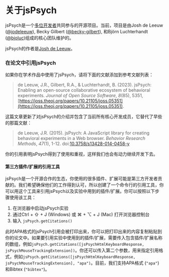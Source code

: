 # 关于jsPsych

jsPsych是一个[多位开发者](https://github.com/jspsych/jsPsych/graphs/contributors)共同参与的开源项目。当前，项目是由Josh de Leeuw ([@jodeleeuw](https://github.com/jodeleeuw)), Becky Gilbert ([@becky-gilbert](https://github.com/becky-gilbert)), 和Björn Luchterhandt ([@bjoluc](https://github.com/bjoluc))组成的核心团队维护的。

jsPsych的作者是[Josh de Leeuw](https://www.vassar.edu/faculty/jdeleeuw)。

### 在论文中引用jsPsych

如果你在学术作品中使用了jsPsych，请将下面的文献添加到参考文献列表：

> de Leeuw, J.R., Gilbert, R.A., & Luchterhandt, B. (2023). jsPsych: Enabling an open-source collaborative ecosystem of behavioral experiments. *Journal of Open Source Software*, *8*(85), 5351, [https://joss.theoj.org/papers/10.21105/joss.05351](https://joss.theoj.org/papers/10.21105/joss.05351).

这篇文章更新了对jsPsych的介绍并包含了当前所有核心开发成员，它替代了早些的那篇文献：

> de Leeuw, J.R. (2015). jsPsych: A JavaScript library for creating behavioral experiments in a Web browser. *Behavior Research Methods*, _47_(1), 1-12. doi:[10.3758/s13428-014-0458-y](http://link.springer.com/article/10.3758%2Fs13428-014-0458-y)

你的引用表明jsPsych得到了使用和重视，这样我们也会有动力继续开发下去。

#### 第三方插件/扩展的引用工具

jsPsych是一个开源合作的生态，你使用的很多插件、扩展可能是第三方开发者贡献的。我们希望确保他们的工作得到认可，所以创建了一个命令行的引用工具，你可以用这个工具来引用jsPsych以及实验中用到的插件/扩展。你可以按照以下步骤使用该工具：

1. 在浏览器中启动jsPsych实验
2. 通过Ctrl + ⇧ + J (Windows) 或 ⌘ + ⌥ + J (Mac) 打开浏览器控制台
3. 输入 `jsPsych.getCitations()`

此时APA格式的jsPsych引用会被打印出来，你可以把打印出来的内容复制粘贴到你的论文中。如果要引用实验中使用到的插件/扩展，需要传入包含插件/扩展名称的数组，例如`jsPsych.getCitations([jsPsychHtmlKeyboardResponse, jsPsychMouseTrackingExtension])`。你还可以传入第二个参数，用来指定引用格式，例如`jsPsych.getCitations([jsPsychHtmlKeyboardResponse, jsPsychMouseTrackingExtension], "apa")`。目前，我们支持APA格式 (`"apa"`) 和Bibtex (`"bibtex"`)。

